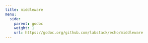 ```yaml
---
title: middleware
menu:
  side:
    parent: godoc
    weight: 1
    url: https://godoc.org/github.com/labstack/echo/middleware
---
```


